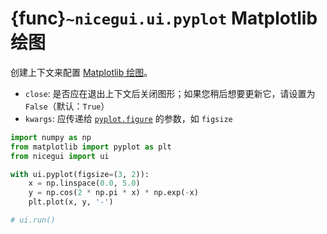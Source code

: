 # {func}`~nicegui.ui.pyplot` Matplotlib 绘图

创建上下文来配置 [Matplotlib 绘图](https://matplotlib.org/)。

- `close`: 是否应在退出上下文后关闭图形；如果您稍后想要更新它，请设置为 `False`（默认：`True`）
- `kwargs`: 应传递给 [`pyplot.figure`](https://matplotlib.org/stable/api/_as_gen/matplotlib.pyplot.figure.html) 的参数，如 `figsize`

```python
import numpy as np
from matplotlib import pyplot as plt
from nicegui import ui

with ui.pyplot(figsize=(3, 2)):
    x = np.linspace(0.0, 5.0)
    y = np.cos(2 * np.pi * x) * np.exp(-x)
    plt.plot(x, y, '-')

# ui.run()
```
